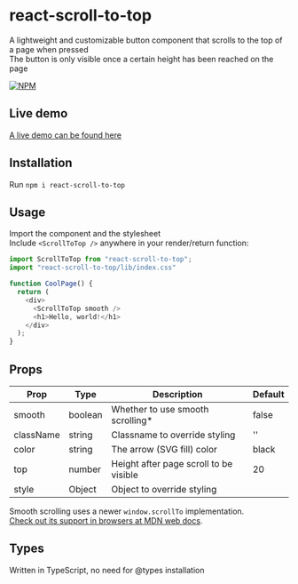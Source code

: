 # react-scroll-to-top

A lightweight and customizable button component that scrolls to the top of a page when pressed\
The button is only visible once a certain height has been reached on the page

[![NPM](https://nodei.co/npm/react-scroll-to-top.png)](https://nodei.co/npm/react-scroll-to-top/)

## Live demo
[A live demo can be found here](https://codesandbox.io/s/friendly-northcutt-rmuvx?file=/src/App.js)

## Installation

Run `npm i react-scroll-to-top`

## Usage

Import the component and the stylesheet\
Include `<ScrollToTop />` anywhere in your render/return function:

```js
import ScrollToTop from "react-scroll-to-top";
import "react-scroll-to-top/lib/index.css"

function CoolPage() {
  return (
    <div>
      <ScrollToTop smooth />
      <h1>Hello, world!</h1>
    </div>
  );
}
```

## Props

| Prop      | Type    | Description                            | Default |
| --------- | ------- | -------------------------------------- | ------- |
| smooth    | boolean | Whether to use smooth scrolling*       | false   |
| className | string  | Classname to override styling          | ''      |
| color     | string  | The arrow (SVG fill) color             | black   |
| top       | number  | Height after page scroll to be visible | 20      |
| style     | Object  | Object to override styling             |         |

Smooth scrolling uses a newer `window.scrollTo` implementation.\
[Check out its support in browsers at MDN web docs](https://developer.mozilla.org/en-US/docs/Web/API/Window/scrollTo).

## Types

Written in TypeScript, no need for @types installation
